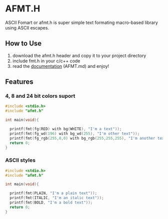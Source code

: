 # AFMT.H

ASCII Fomart or afmt.h is super simple text formating macro-based
library using ASCII escapes.

## How to Use

1. download the afmt.h header and copy it to your project directory
2. include fmt.h in your c/c++ code
3. read the [documentation](AFMT.md) \(AFMT.md\) and enjoy!

## Features

### 4, 8 and 24 bit colors suport

```c
#include <stdio.h>
#include "afmt.h"

int main(void){

  printf(fmt(fg(RED) with bg(WHITE), "I'm a text"));
  printf(fmt(fg_wd(196) with bg_wd(255), "I'm other text"));
  printf(fmt(fg_rgb(255,0,0) with bg_rgb(255,255,255), "I'm another text"));
  return 0;
}

```

### ASCII styles

```c
#include <stdio.h>
#include "afmt.h"

int main(void){

  printf(fmt(PLAIN, "I'm a plain text"));
  printf(fmt(ITALIC, "I'm an italic text"));
  printf(fmt(BOLD, "I'm a bold text"));
  return 0;
}

```
